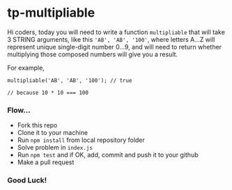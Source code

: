 # tp-multipliable

Hi coders, today you will need to write a function `multipliable` that will take 3 STRING arguments, like this `'AB', 'AB', '100'`, where letters A...Z will represent unique single-digit number 0...9, and will need to return whether multiplying those composed numbers will give you a result.

For example,
```
multipliable('AB', 'AB', '100'); // true

// because 10 * 10 === 100
```

### Flow...
* Fork this repo
* Clone it to your machine
* Run `npm install` from local repository folder
* Solve problem in `index.js`
* Run `npm test` and if OK, add, commit and push it to your github
* Make a pull request

### Good Luck!